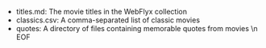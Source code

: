 * titles.md: The movie titles in the WebFlyx collection
* classics.csv: A comma-separated list of classic movies
* quotes: A directory of files containing memorable quotes from movies \n EOF
